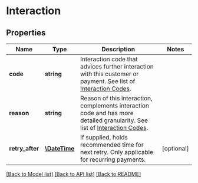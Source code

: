 # Interaction

## Properties
Name | Type | Description | Notes
------------ | ------------- | ------------- | -------------
**code** | **string** | Interaction code that advices further interaction with this customer or payment. See list of [Interaction Codes](https://www.optile.io/opg#292619). | 
**reason** | **string** | Reason of this interaction, complements interaction code and has more detailed granularity. See list of [Interaction Codes](https://www.optile.io/opg#292619). | 
**retry_after** | [**\DateTime**](\DateTime.md) | If supplied, holds recommended time for next retry. Only applicable for recurring payments. | [optional] 

[[Back to Model list]](../README.md#documentation-for-models) [[Back to API list]](../README.md#documentation-for-api-endpoints) [[Back to README]](../README.md)


